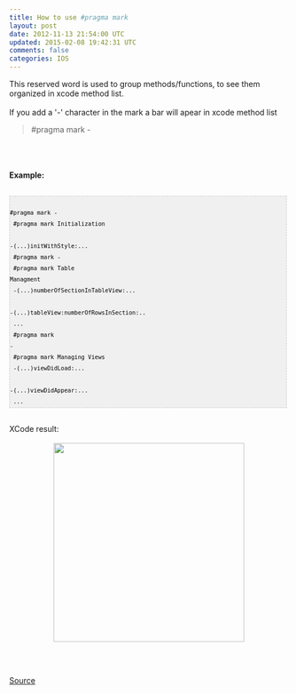 ```yaml
---
title: How to use #pragma mark
layout: post
date: 2012-11-13 21:54:00 UTC
updated: 2015-02-08 19:42:31 UTC
comments: false
categories: IOS
---
```

This reserved word is used to group methods/functions, to see them organized in xcode method list.<br /><br />If you add a '-' character in the mark a bar will apear in xcode method list<br /><blockquote>#pragma mark -</blockquote><br /><br /><br /><span style="font-weight: bold;">Example:</span><br /><br /><pre style="background: none repeat scroll 0% 0% rgb(240, 240, 240); border: 1px dashed rgb(204, 204, 204); color: black; font-family: arial; font-size: 12px; height: auto; line-height: 20px; overflow: auto; padding: 0px; text-align: left; width: 99%;"><code style="color: black; word-wrap: normal;"> #pragma mark -  <br /> #pragma mark Initialization  <br /> -(...)initWithStyle:...  <br /> #pragma mark -  <br /> #pragma mark Table Managment  <br /> -(...)numberOfSectionInTableView:...  <br /> -(...)tableView:numberOfRowsInSection:..  <br /> ...  <br /> #pragma mark -  <br /> #pragma mark Managing Views  <br /> -(...)viewDidLoad:...  <br /> -(...)viewDidAppear:...  <br /> ...  <br /></code></pre><br />XCode result:<br /><br /><a href="http://iphonedevelopertips.com/wp-content/uploads/2008/09/pragma.png" onblur="try {parent.deselectBloggerImageGracefully();} catch(e) {}"><img alt="" border="0" src="http://iphonedevelopertips.com/wp-content/uploads/2008/09/pragma.png" style="display: block; height: 358px; margin: 0px auto 10px; text-align: center; width: 344px;" /></a><br /><br /><br /><a href="http://iphonedevelopertips.com/xcode/xcode-4-pragma-mark-shortcut.html">Source</a><br /><br />